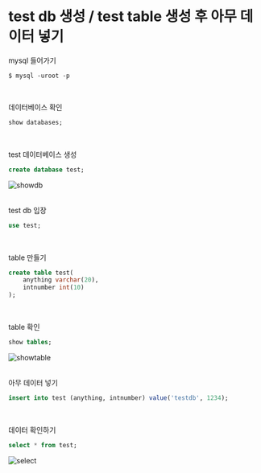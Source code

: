 # test db 생성 / test table 생성 후 아무 데이터 넣기

mysql 들어가기
```
$ mysql -uroot -p
```
</br>

데이터베이스 확인
```sql
show databases;
```
</br>

test 데이터베이스 생성
```sql
create database test;
```
![showdb](https://user-images.githubusercontent.com/106296883/229830405-9016f941-5ff9-40e5-bc68-2e7759058d10.PNG)
</br>
</br>

test db 입장
```sql
use test;
```
</br>

table 만들기
```sql
create table test(
    anything varchar(20),
    intnumber int(10)
);
```
</br>

table 확인
```sql
show tables;
```
![showtable](https://user-images.githubusercontent.com/106296883/229830699-430fd6e1-a473-4ca2-84b5-b38e8d008e81.PNG)
</br>
</br>

아무 데이터 넣기
```sql
insert into test (anything, intnumber) value('testdb', 1234);  
```
</br>

데이터 확인하기
```sql
select * from test;
```
![select](https://user-images.githubusercontent.com/106296883/229830831-e01b7d43-03cf-42e8-97a6-2505214996df.PNG)